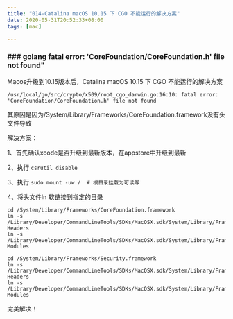```yaml
---
title: "014-Catalina macOS 10.15 下 CGO 不能运行的解决方案"
date: 2020-05-31T20:52:33+08:00
tags: [mac]

---
```


### ###  golang fatal error: 'CoreFoundation/CoreFoundation.h' file not found"

Macos升级到10.15版本后，Catalina macOS 10.15 下 CGO 不能运行的解决方案

```
/usr/local/go/src/crypto/x509/root_cgo_darwin.go:16:10: fatal error: 'CoreFoundation/CoreFoundation.h' file not found
```

其原因是因为/System/Library/Frameworks/CoreFoundation.framework没有头文件导致

解决方案：

1、首先确认xcode是否升级到最新版本，在appstore中升级到最新

2、执行 `csrutil disable`

3、执行 `sudo mount -uw /	# 根目录挂载为可读写`

4、将头文件ln 软链接到指定的目录

```
cd /System/Library/Frameworks/CoreFoundation.framework
ln -s /Library/Developer/CommandLineTools/SDKs/MacOSX.sdk/System/Library/Frameworks/CoreFoundation.framework/Headers Headers
ln -s /Library/Developer/CommandLineTools/SDKs/MacOSX.sdk/System/Library/Frameworks/CoreFoundation.framework/Modules Modules

cd /System/Library/Frameworks/Security.framework
ln -s /Library/Developer/CommandLineTools/SDKs/MacOSX.sdk/System/Library/Frameworks/Security.framework/Headers Headers
ln -s /Library/Developer/CommandLineTools/SDKs/MacOSX.sdk/System/Library/Frameworks/Security.framework/Modules Modules
```



完美解决！
